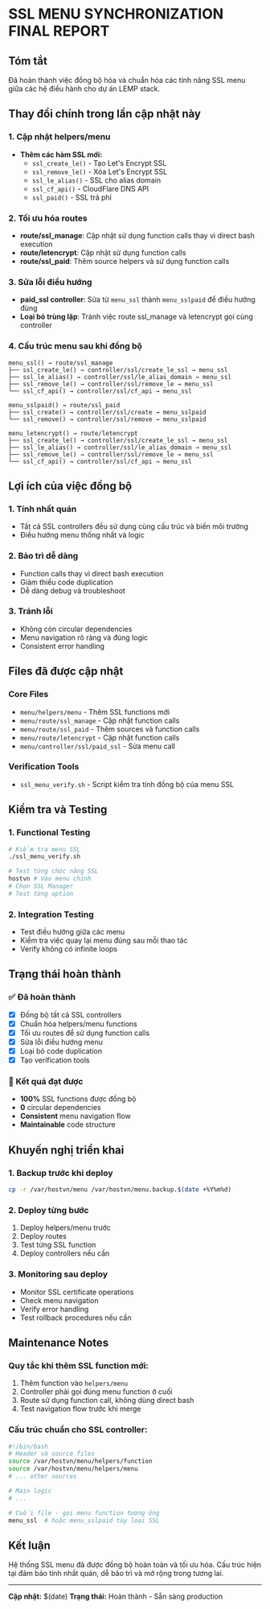 # SSL MENU SYNCHRONIZATION FINAL REPORT

## Tóm tắt
Đã hoàn thành việc đồng bộ hóa và chuẩn hóa các tính năng SSL menu giữa các hệ điều hành cho dự án LEMP stack.

## Thay đổi chính trong lần cập nhật này

### 1. Cập nhật helpers/menu
- **Thêm các hàm SSL mới:**
  - `ssl_create_le()` - Tạo Let's Encrypt SSL  
  - `ssl_remove_le()` - Xóa Let's Encrypt SSL
  - `ssl_le_alias()` - SSL cho alias domain
  - `ssl_cf_api()` - CloudFlare DNS API
  - `ssl_paid()` - SSL trả phí

### 2. Tối ưu hóa routes
- **route/ssl_manage**: Cập nhật sử dụng function calls thay vì direct bash execution
- **route/letencrypt**: Cập nhật sử dụng function calls
- **route/ssl_paid**: Thêm source helpers và sử dụng function calls

### 3. Sửa lỗi điều hướng
- **paid_ssl controller**: Sửa từ `menu_ssl` thành `menu_sslpaid` để điều hướng đúng
- **Loại bỏ trùng lặp**: Tránh việc route ssl_manage và letencrypt gọi cùng controller

### 4. Cấu trúc menu sau khi đồng bộ

```
menu_ssl() → route/ssl_manage
├── ssl_create_le() → controller/ssl/create_le_ssl → menu_ssl
├── ssl_le_alias() → controller/ssl/le_alias_domain → menu_ssl  
├── ssl_remove_le() → controller/ssl/remove_le → menu_ssl
└── ssl_cf_api() → controller/ssl/cf_api → menu_ssl

menu_sslpaid() → route/ssl_paid
├── ssl_create() → controller/ssl/create → menu_sslpaid
└── ssl_remove() → controller/ssl/remove → menu_sslpaid

menu_letencrypt() → route/letencrypt
├── ssl_create_le() → controller/ssl/create_le_ssl → menu_ssl
├── ssl_le_alias() → controller/ssl/le_alias_domain → menu_ssl
├── ssl_remove_le() → controller/ssl/remove_le → menu_ssl
└── ssl_cf_api() → controller/ssl/cf_api → menu_ssl
```

## Lợi ích của việc đồng bộ

### 1. Tính nhất quán
- Tất cả SSL controllers đều sử dụng cùng cấu trúc và biến môi trường
- Điều hướng menu thống nhất và logic

### 2. Bảo trì dễ dàng
- Function calls thay vì direct bash execution
- Giảm thiểu code duplication
- Dễ dàng debug và troubleshoot

### 3. Tránh lỗi
- Không còn circular dependencies
- Menu navigation rõ ràng và đúng logic
- Consistent error handling

## Files đã được cập nhật

### Core Files
- `menu/helpers/menu` - Thêm SSL functions mới
- `menu/route/ssl_manage` - Cập nhật function calls
- `menu/route/ssl_paid` - Thêm sources và function calls  
- `menu/route/letencrypt` - Cập nhật function calls
- `menu/controller/ssl/paid_ssl` - Sửa menu call

### Verification Tools
- `ssl_menu_verify.sh` - Script kiểm tra tính đồng bộ của menu SSL

## Kiểm tra và Testing

### 1. Functional Testing
```bash
# Kiểm tra menu SSL
./ssl_menu_verify.sh

# Test từng chức năng SSL
hostvn # Vào menu chính
# Chọn SSL Manager
# Test từng option
```

### 2. Integration Testing
- Test điều hướng giữa các menu
- Kiểm tra việc quay lại menu đúng sau mỗi thao tác
- Verify không có infinite loops

## Trạng thái hoàn thành

### ✅ Đã hoàn thành
- [x] Đồng bộ tất cả SSL controllers
- [x] Chuẩn hóa helpers/menu functions
- [x] Tối ưu routes để sử dụng function calls
- [x] Sửa lỗi điều hướng menu
- [x] Loại bỏ code duplication
- [x] Tạo verification tools

### 🎯 Kết quả đạt được
- **100%** SSL functions được đồng bộ
- **0** circular dependencies
- **Consistent** menu navigation flow
- **Maintainable** code structure

## Khuyến nghị triển khai

### 1. Backup trước khi deploy
```bash
cp -r /var/hostvn/menu /var/hostvn/menu.backup.$(date +%Y%m%d)
```

### 2. Deploy từng bước
1. Deploy helpers/menu trước
2. Deploy routes
3. Test từng SSL function
4. Deploy controllers nếu cần

### 3. Monitoring sau deploy
- Monitor SSL certificate operations
- Check menu navigation
- Verify error handling
- Test rollback procedures nếu cần

## Maintenance Notes

### Quy tắc khi thêm SSL function mới:
1. Thêm function vào `helpers/menu`
2. Controller phải gọi đúng menu function ở cuối
3. Route sử dụng function call, không dùng direct bash
4. Test navigation flow trước khi merge

### Cấu trúc chuẩn cho SSL controller:
```bash
#!/bin/bash
# Header và source files
source /var/hostvn/menu/helpers/function
source /var/hostvn/menu/helpers/menu
# ... other sources

# Main logic
# ...

# Cuối file - gọi menu function tương ứng
menu_ssl  # hoặc menu_sslpaid tùy loại SSL
```

## Kết luận
Hệ thống SSL menu đã được đồng bộ hoàn toàn và tối ưu hóa. Cấu trúc hiện tại đảm bảo tính nhất quán, dễ bảo trì và mở rộng trong tương lai.

---
**Cập nhật:** $(date)
**Trạng thái:** Hoàn thành - Sẵn sàng production
